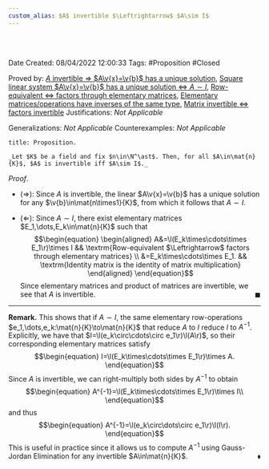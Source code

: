 ```yaml
---
custom_alias: $A$ invertible $\Leftrightarrow$ $A\sim I$
---
```


<br />
<br />

Date Created: 08/04/2022 12:00:33
Tags: #Proposition #Closed

Proved by: [$A$ invertible $\Rightarrow$ $A\v{x}=\v{b}$ has a unique solution](Invertible%20coefficient%20matrix%20implies%20unique%20solution.md), [Square linear system $A\v{x}=\v{b}$ has a unique solution $\Leftrightarrow$ $A\sim I$](Square%20linear%20system%20has%20unique%20solution%20iff%20coefficient%20matrix%20row-equivalent%20to%20identity.md), [Row-equivalent $\Leftrightarrow$ factors through elementary matrices](Row-equivalent%20iff%20factors%20through%20elementary%20matrices.md), [Elementary matrices$\slash$operations have inverses of the same type](Elementary%20matrices%20and%20operations%20have%20inverses%20of%20the%20same%20type.md), [Matrix invertible $\Leftrightarrow$ factors invertible](Matrix%20invertible%20iff%20factors%20invertible.md)
Justifications: _Not Applicable_

Generalizations: _Not Applicable_
Counterexamples: _Not Applicable_

``` ad-Proposition
title: Proposition.

_Let $K$ be a field and fix $n\in\N^\ast$. Then, for all $A\in\mat{n}{K}$, $A$ is invertible iff $A\sim I$._

```

_Proof_.
* ($\Rightarrow$): Since $A$ is invertible, the linear $A\v{x}=\v{b}$ has a unique solution for any $\v{b}\in\mat{n\times1}{K}$, from which it follows that $A\sim I$.

* ($\Leftarrow$): Since $A\sim I$, there exist elementary matrices $E_1,\dots,E_k\in\mat{n}{K}$ such that
$$\begin{equation}
    \begin{aligned}
        A&=\l(E_k\times\cdots\times E_1\r)\times I && \textrm{Row-equivalent $\Leftrightarrow$ factors through elementary matrices} \\
        &=E_k\times\cdots\times E_1. && \textrm{Identity matrix is the identity of matrix multiplication}
    \end{aligned}
\end{equation}$$
Since elementary matrices and product of matrices are invertible, we see that $A$ is invertible.<span style="float:right;">$\blacksquare$</span>

---

**Remark.** This shows that if $A\sim I$, the same elementary row-operations $e_1,\dots,e_k:\mat{n}{K}\to\mat{n}{K}$ that reduce $A$ to $I$ reduce $I$ to $A^{-1}$. Explicitly, we have that $I=\l(e_k\circ\cdots\circ e_1\r)\l(A\r)$, so their corresponding elementary matrices satisfy
$$\begin{equation}
    I=\l(E_k\times\cdots\times E_1\r)\times A.
\end{equation}$$
Since $A$ is invertible, we can right-multiply both sides by $A^{-1}$ to obtain
$$\begin{equation}
    A^{-1}=\l(E_k\times\cdots\times E_1\r)\times I\\
\end{equation}$$
and thus
$$\begin{equation}
    A^{-1}=\l(e_k\circ\dots\circ e_1\r)\l(I\r).
\end{equation}$$
This is useful in practice since it allows us to compute $A^{-1}$ using Gauss-Jordan Elimination for any invertible $A\in\mat{n}{K}$.<span style="float:right;">$\blacklozenge$</span>
